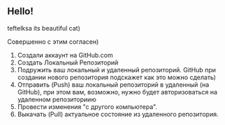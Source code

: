## Hello!

teftelksa its beautiful cat)

Совершенно с этим согласен)

1. Создали аккаунт на GitHub.com
2. Создать Локальный Репозиторий
3. Подружить ваш локальный и удаленный репозиторий. GitHub при создании нового репозитория подскажет как это можно сделать)
4. Отправить (Push) ваш локальный репозиторий в удаленный (на GitHub), при этом вам, возможно, нужно будет авторизоваться на удаленном репозиториию
5. Провести изменения "с другого компьютера".
6. Выкачать (Pull) актуальное состояние из удаленного репозитория.
